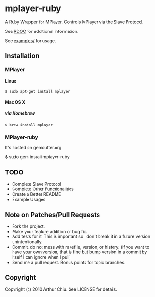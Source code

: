 # mplayer-ruby

A Ruby Wrapper for MPlayer. Controls MPlayer via the Slave Protocol.

See [RDOC](http://mplayer-ruby.rubyforge.org/mplayer-ruby/index.html) for additional information.

See [examples/](http://github.com/achiu/mplayer-ruby/tree/master/examples/) for usage.


## Installation


### MPlayer

#### Linux

    $ sudo apt-get install mplayer
    
#### Mac OS X

##### via Homebrew

    $ brew install mplayer
    
### MPlayer-ruby

It's hosted on gemcutter.org

   $ sudo gem install mplayer-ruby



## TODO
* Complete Slave Protocol 
* Complete Other Functionalities 
* Create a Better README
* Example Usages

## Note on Patches/Pull Requests
 
* Fork the project.
* Make your feature addition or bug fix.
* Add tests for it. This is important so I don't break it in a
  future version unintentionally.
* Commit, do not mess with rakefile, version, or history.
  (if you want to have your own version, that is fine but bump version in a commit by itself I can ignore when I pull)
* Send me a pull request. Bonus points for topic branches.

## Copyright

Copyright (c) 2010 Arthur Chiu. See LICENSE for details.
